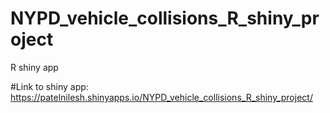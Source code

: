 # NYPD_vehicle_collisions_R_shiny_project

R shiny app

#Link to shiny app: https://patelnilesh.shinyapps.io/NYPD_vehicle_collisions_R_shiny_project/
